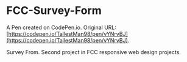# FCC-Survey-Form

A Pen created on CodePen.io. Original URL: [https://codepen.io/TallestMan98/pen/vYNrvBJ](https://codepen.io/TallestMan98/pen/vYNrvBJ).

Survey From. Second project in FCC responsive web design projects.
